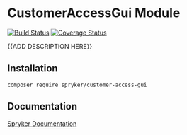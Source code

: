 # CustomerAccessGui Module
[![Build Status](https://travis-ci.org/spryker/customer-access-gui.svg)](https://travis-ci.org/spryker/customer-access-gui)
[![Coverage Status](https://coveralls.io/repos/github/spryker/customer-access-gui/badge.svg)](https://coveralls.io/github/spryker/customer-access-gui)

{{ADD DESCRIPTION HERE}}

## Installation

```
composer require spryker/customer-access-gui
```

## Documentation

[Spryker Documentation](https://academy.spryker.com/developing_with_spryker/module_guide/modules.html)
